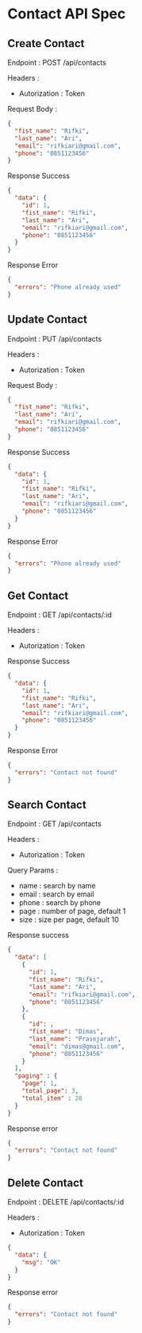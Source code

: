 # Contact API Spec

## Create Contact

Endpoint : POST /api/contacts

Headers :

- Autorization : Token

Request Body :

```json
{
  "fist_name": "Rifki",
  "last_name": "Ari",
  "email": "rifkiari@gmail.com",
  "phone": "0851123456"
}
```

Response Success

```json
{
  "data": {
    "id": 1,
    "fist_name": "Rifki",
    "last_name": "Ari",
    "email": "rifkiari@gmail.com",
    "phone": "0851123456"
  }
}
```

Response Error

```json
{
  "errors": "Phone already used"
}
```

## Update Contact

Endpoint : PUT /api/contacts

Headers :

- Autorization : Token

Request Body :

```json
{
  "fist_name": "Rifki",
  "last_name": "Ari",
  "email": "rifkiari@gmail.com",
  "phone": "0851123456"
}
```

Response Success

```json
{
  "data": {
    "id": 1,
    "fist_name": "Rifki",
    "last_name": "Ari",
    "email": "rifkiari@gmail.com",
    "phone": "0851123456"
  }
}
```

Response Error

```json
{
  "errors": "Phone already used"
}
```

## Get Contact

Endpoint : GET /api/contacts/:id

Headers :

- Autorization : Token

Response Success

```json
{
  "data": {
    "id": 1,
    "fist_name": "Rifki",
    "last_name": "Ari",
    "email": "rifkiari@gmail.com",
    "phone": "0851123456"
  }
}
```

Response Error

```json
{
  "errors": "Contact not found"
}
```

## Search Contact

Endpoint : GET /api/contacts

Headers :

- Autorization : Token

Query Params :

- name : search by name
- email : search by email
- phone : search by phone
- page : number of page, default 1
- size : size per page, default 10

Response success

```json
{
  "data": [
    {
      "id": 1,
      "fist_name": "Rifki",
      "last_name": "Ari",
      "email": "rifkiari@gmail.com",
      "phone": "0851123456"
    },
    {
      "id": ,
      "fist_name": "Dimas",
      "last_name": "Prasejarah",
      "email": "dimas@gmail.com",
      "phone": "0851123456"
    }
  ],
  "paging" : {
    "page": 1,
    "total_page": 3,
    "total_item" : 28
  }
}
```

Response error

```json
{
  "errors": "Contact not found"
}
```

## Delete Contact

Endpoint : DELETE /api/contacts/:id

Headers :

- Autorization : Token

```json
{
  "data": {
    "msg": "OK"
  }
}
```

Response error

```json
{
  "errors": "Contact not found"
}
```
